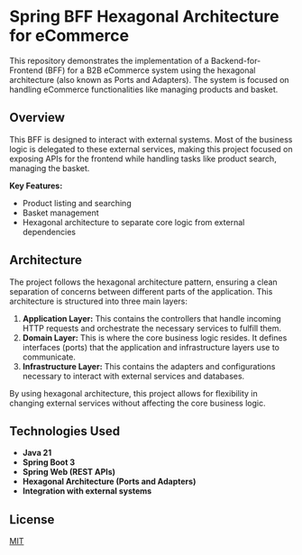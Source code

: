 # Spring BFF Hexagonal Architecture for eCommerce

This repository demonstrates the implementation of a Backend-for-Frontend (BFF) for a B2B eCommerce system using the hexagonal architecture (also known as Ports and Adapters). The system is focused on handling eCommerce functionalities like managing products and basket.

## Overview

This BFF is designed to interact with external systems. Most of the business logic is delegated to these external services, making this project focused on exposing APIs for the frontend while handling tasks like product search, managing the basket.

**Key Features:**
- Product listing and searching
- Basket management
- Hexagonal architecture to separate core logic from external dependencies

## Architecture

The project follows the hexagonal architecture pattern, ensuring a clean separation of concerns between different parts of the application. This architecture is structured into three main layers:

1. **Application Layer:** This contains the controllers that handle incoming HTTP requests and orchestrate the necessary services to fulfill them.
2. **Domain Layer:** This is where the core business logic resides. It defines interfaces (ports) that the application and infrastructure layers use to communicate.
3. **Infrastructure Layer:** This contains the adapters and configurations necessary to interact with external services and databases.

By using hexagonal architecture, this project allows for flexibility in changing external services without affecting the core business logic.

## Technologies Used

- **Java 21**
- **Spring Boot 3**
- **Spring Web (REST APIs)**
- **Hexagonal Architecture (Ports and Adapters)**
- **Integration with external systems**


## License
[MIT](https://choosealicense.com/licenses/mit/)

